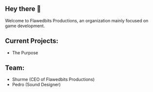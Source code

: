 ## Hey there 👋

Welcome to Flawedbits Productions, an organization mainly focused on game development.

## Current Projects:
- The Purpose

## Team:
- Shurme (CEO of Flawedbits Productions)
- Pedro (Sound Designer)
